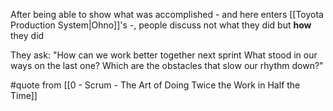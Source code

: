 After being able to show what was accomplished - and here enters [[Toyota Production System|Ohno]]'s -, people discuss not what they did but **how** they did

They ask: "How can we work better together next sprint What stood in our ways on the last one? Which are the obstacles that slow our rhythm down?"

#quote from [[0 - Scrum - The Art of Doing Twice the Work in Half the Time]]
